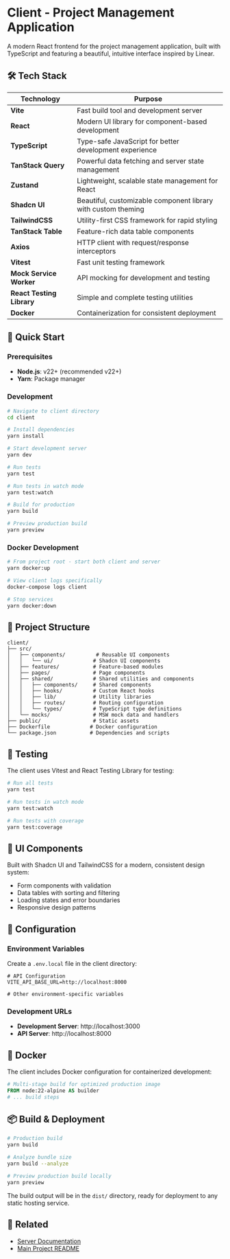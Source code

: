 # Client - Project Management Application

A modern React frontend for the project management application, built with TypeScript and featuring a beautiful, intuitive interface inspired by Linear.

## 🛠️ Tech Stack

| Technology                | Purpose                                                       |
| ------------------------- | ------------------------------------------------------------- |
| **Vite**                  | Fast build tool and development server                        |
| **React**                 | Modern UI library for component-based development             |
| **TypeScript**            | Type-safe JavaScript for better development experience        |
| **TanStack Query**        | Powerful data fetching and server state management            |
| **Zustand**               | Lightweight, scalable state management for React              |
| **Shadcn UI**             | Beautiful, customizable component library with custom theming |
| **TailwindCSS**           | Utility-first CSS framework for rapid styling                 |
| **TanStack Table**        | Feature-rich data table components                            |
| **Axios**                 | HTTP client with request/response interceptors                |
| **Vitest**                | Fast unit testing framework                                   |
| **Mock Service Worker**   | API mocking for development and testing                       |
| **React Testing Library** | Simple and complete testing utilities                         |
| **Docker**                | Containerization for consistent deployment                    |

## 🚀 Quick Start

### Prerequisites

- **Node.js**: v22+ (recommended v22+)
- **Yarn**: Package manager

### Development

```bash
# Navigate to client directory
cd client

# Install dependencies
yarn install

# Start development server
yarn dev

# Run tests
yarn test

# Run tests in watch mode
yarn test:watch

# Build for production
yarn build

# Preview production build
yarn preview
```

### Docker Development

```bash
# From project root - start both client and server
yarn docker:up

# View client logs specifically
docker-compose logs client

# Stop services
yarn docker:down
```

## 📁 Project Structure

```
client/
├── src/
│   ├── components/          # Reusable UI components
│   │   └── ui/             # Shadcn UI components
│   ├── features/           # Feature-based modules
│   ├── pages/              # Page components
│   ├── shared/             # Shared utilities and components
│   │   ├── components/     # Shared components
│   │   ├── hooks/          # Custom React hooks
│   │   ├── lib/            # Utility libraries
│   │   ├── routes/         # Routing configuration
│   │   └── types/          # TypeScript type definitions
│   └── mocks/              # MSW mock data and handlers
├── public/                 # Static assets
├── Dockerfile             # Docker configuration
└── package.json           # Dependencies and scripts
```

## 🧪 Testing

The client uses Vitest and React Testing Library for testing:

```bash
# Run all tests
yarn test

# Run tests in watch mode
yarn test:watch

# Run tests with coverage
yarn test:coverage
```

## 🎨 UI Components

Built with Shadcn UI and TailwindCSS for a modern, consistent design system:

- Form components with validation
- Data tables with sorting and filtering
- Loading states and error boundaries
- Responsive design patterns

## 🔧 Configuration

### Environment Variables

Create a `.env.local` file in the client directory:

```env
# API Configuration
VITE_API_BASE_URL=http://localhost:8000

# Other environment-specific variables
```

### Development URLs

- **Development Server**: http://localhost:3000
- **API Server**: http://localhost:8000

## 🐳 Docker

The client includes Docker configuration for containerized development:

```dockerfile
# Multi-stage build for optimized production image
FROM node:22-alpine AS builder
# ... build steps


```

## 📦 Build & Deployment

```bash
# Production build
yarn build

# Analyze bundle size
yarn build --analyze

# Preview production build locally
yarn preview
```

The build output will be in the `dist/` directory, ready for deployment to any static hosting service.

## 🔗 Related

- [Server Documentation](../server/README.md)
- [Main Project README](../README.md)
